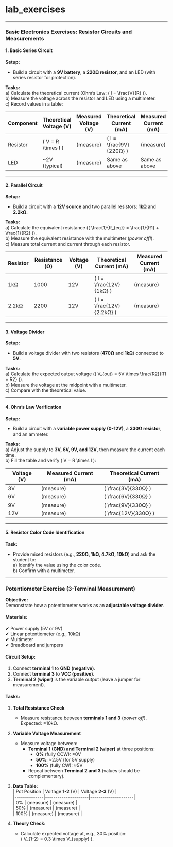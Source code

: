 # lab_exercises

---

### **Basic Electronics Exercises: Resistor Circuits and Measurements**  

#### **1. Basic Series Circuit**  
**Setup:**  
- Build a circuit with a **9V battery**, a **220Ω resistor**, and an LED (with series resistor for protection).  

**Tasks:**  
a) Calculate the theoretical current (Ohm’s Law: \( I = \frac{V}{R} \)).  
b) Measure the voltage across the resistor and LED using a multimeter.  
c) Record values in a table:  

| Component | Theoretical Voltage (V) | Measured Voltage (V) | Theoretical Current (mA) | Measured Current (mA) |  
|-----------|-------------------------|----------------------|--------------------------|-----------------------|  
| Resistor  | \( V = R \times I \)     | (measure)            | \( I = \frac{9V}{220Ω} \) | (measure) |  
| LED       | ~2V (typical)           | (measure)            | Same as above            | Same as above         |  

---  

#### **2. Parallel Circuit**  
**Setup:**  
- Build a circuit with a **12V source** and two parallel resistors: **1kΩ** and **2.2kΩ**.  

**Tasks:**  
a) Calculate the equivalent resistance (\( \frac{1}{R_{eq}} = \frac{1}{R1} + \frac{1}{R2} \)).  
b) Measure the equivalent resistance with the multimeter (*power off!*).  
c) Measure total current and current through each resistor.  

| Resistor | Resistance (Ω) | Voltage (V) | Theoretical Current (mA) | Measured Current (mA) |  
|----------|----------------|-------------|--------------------------|-----------------------|  
| 1kΩ     | 1000           | 12V         | \( I = \frac{12V}{1kΩ} \) | (measure) |  
| 2.2kΩ   | 2200           | 12V         | \( I = \frac{12V}{2.2kΩ} \) | (measure) |  

---  

#### **3. Voltage Divider**  
**Setup:**  
- Build a voltage divider with two resistors (**470Ω** and **1kΩ**) connected to **5V**.  

**Tasks:**  
a) Calculate the expected output voltage (\( V_{out} = 5V \times \frac{R2}{R1 + R2} \)).  
b) Measure the voltage at the midpoint with a multimeter.  
c) Compare with the theoretical value.  

---  

#### **4. Ohm’s Law Verification**  
**Setup:**  
- Build a circuit with a **variable power supply (0-12V)**, a **330Ω resistor**, and an ammeter.  

**Tasks:**  
a) Adjust the supply to **3V, 6V, 9V, and 12V**, then measure the current each time.  
b) Fill the table and verify \( V = R \times I \):  

| Voltage (V) | Measured Current (mA) | Theoretical Current (mA) |  
|-------------|-----------------------|--------------------------|  
| 3V          | (measure)             | \( \frac{3V}{330Ω} \)    |  
| 6V          | (measure)             | \( \frac{6V}{330Ω} \)    |  
| 9V          | (measure)             | \( \frac{9V}{330Ω} \)    |  
| 12V         | (measure)             | \( \frac{12V}{330Ω} \)   |  

---  

#### **5. Resistor Color Code Identification**  
**Task:**  
- Provide mixed resistors (e.g., **220Ω, 1kΩ, 4.7kΩ, 10kΩ**) and ask the student to:  
  a) Identify the value using the color code.  
  b) Confirm with a multimeter.  

---  

### **Potentiometer Exercise (3-Terminal Measurement)**  
**Objective:**  
Demonstrate how a potentiometer works as an **adjustable voltage divider**.  

#### **Materials:**  
✔ Power supply (5V or 9V)  
✔ Linear potentiometer (e.g., 10kΩ)  
✔ Multimeter  
✔ Breadboard and jumpers  

#### **Circuit Setup:**  
1. Connect **terminal 1** to **GND (negative)**.  
2. Connect **terminal 3** to **VCC (positive)**.  
3. **Terminal 2 (wiper)** is the variable output (leave a jumper for measurement).  

#### **Tasks:**  
1. **Total Resistance Check**  
   - Measure resistance between **terminals 1 and 3** (*power off*). Expected: ≈10kΩ.  

2. **Variable Voltage Measurement**  
   - Measure voltage between:  
     - **Terminal 1 (GND) and Terminal 2 (wiper)** at three positions:  
       - **0%** (fully CCW): ≈0V  
       - **50%**: ≈2.5V (for 5V supply)  
       - **100%** (fully CW): ≈5V  
     - Repeat between **Terminal 2 and 3** (values should be complementary).  

3. **Data Table:**  
| Pot Position | Voltage **1-2** (V) | Voltage **2-3** (V) |  
|--------------|---------------------|---------------------|  
| 0%           | (measure)           | (measure)           |  
| 50%          | (measure)           | (measure)           |  
| 100%         | (measure)           | (measure)           |  

4. **Theory Check:**  
   - Calculate expected voltage at, e.g., 30% position:  
     \( V_{1-2} = 0.3 \times V_{supply} \).  
